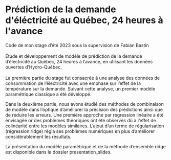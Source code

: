 # Prédiction de la demande d'éléctricité au Québec, 24 heures à l'avance 

Code de mon stage d’été 2023 sous la supervision de Fabian Bastin
<br>
<br>
Étude et développement de modèle de prédiction de la demande d’électricité au Québec, 24 heures à l’avance, en utilisant les données ouvertes d’Hydro-Québec. 
<br>
<br>
La première partie du stage fut consacrée à une analyse des données de consommation de l’électricité avec une emphase sur l’effet de la température sur la demande. Suivant cette analyse, un premier modèle paramétrique classique a été développé.

Dans la deuxième partie, nous avons étudié des méthodes de combinaison de modèle dans l’optique d’améliorer la précision des prédictions ainsi que de réduire les erreurs. Une première approche par régression linéaire a été envisagée or des problèmes théoriques ont été observés dû à l’effet de colinéarité entre les modèles similaires. L’ajout d’un terme de régularisation (régression ridge) régla ses problèmes numériques en plus d’améliorer considérablement les résultats.

La présentation du modèle paramétrique et de la méthode d’ensemble ridge est disponible dans le dossier presentation_slides.
